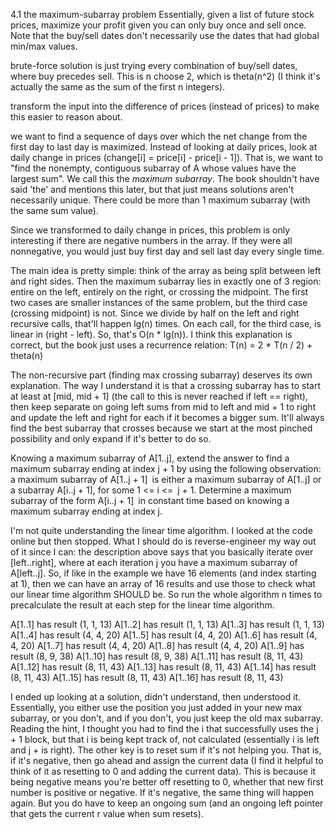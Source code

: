 4.1 the maximum-subarray problem
Essentially, given a list of future stock prices, maximize your profit given you can only buy once and sell once.
Note that the buy/sell dates don't necessarily use the dates that had global min/max values.

brute-force solution is just trying every combination of buy/sell dates, where buy precedes sell.
This is n choose 2, which is theta(n^2) (I think it's actually the same as the sum of the first n integers).

transform the input into the difference of prices (instead of prices) to make this easier to reason about.

we want to find a sequence of days over which the net change from the first day to last day is maximized.
Instead of looking at daily prices, look at daily change in prices (change[i] = price[i] - price[i - 1]).
That is, we want to "find the nonempty, contiguous subarray of A whose values have the largest sum". We call
this the *maximum subarray*. The book shouldn't have said 'the' and mentions this later, but that just means
solutions aren't necessarily unique. There could be more than 1 maximum subarray (with the same sum value).

Since we transformed to daily change in prices, this problem is only interesting if there are negative numbers
in the array. If they were all nonnegative, you would just buy first day and sell last day every single time. 

The main idea is pretty simple: think of the array as being split between left and right sides. Then the maximum subarray lies in exactly one of 3 region: entire on the left, entirely on the right, or crossing the midpoint. The first two cases
are smaller instances of the same problem, but the third case (crossing midpoint)
is not. Since we divide by half on the left and right recursive calls, that'll happen lg(n) times. On each call, for the third case, is linear in (right - left).
So, that's O(n * lg(n)). 
I think this explanation is correct, but the book just uses a recurrence relation:
    T(n) = 2 * T(n / 2) + theta(n)

The non-recursive part (finding max crossing subarray) deserves its own explanation. The way I understand it is that a crossing subarray has to start at least at [mid, mid + 1] (the call to this is never reached if left == right), then keep separate on going left sums from mid to left and mid + 1 to right and update the left and right for each if it becomes a bigger sum. It'll always find the best subarray that crosses because we start at the most pinched possibility and only expand if it's better to do so. 

Knowing a maximum subarray of A[1..j], extend the answer to find a maximum subarray ending at index j + 1 by using the following observation: a maximum subarray of A[1..j + 1] is either a maximum subarray of A[1..j] or a subarray A[i..j + 1], for some 1 <= i <= j + 1. Determine a maximum subarray of the form A[i..j + 1] in constant time based on knowing a maximum subarray ending at index j.

I'm not quite understanding the linear time algorithm. I looked at the code online but then stopped. What I should do is reverse-engineer my way out of it since I can: the description above says that you basically iterate over [left..right], where at each iteration j you have a maximum subarray of A[left..j]. So, if like in the example we have 16 elements (and index starting at 1), then we can have an array of 16 results and use those to check what our linear time algorithm SHOULD be. So run the whole algorithm n times to precalculate the result at each step for the linear time algorithm.

A[1..1] has result (1, 1, 13)
A[1..2] has result (1, 1, 13)
A[1..3] has result (1, 1, 13)
A[1..4] has result (4, 4, 20)
A[1..5] has result (4, 4, 20)
A[1..6] has result (4, 4, 20)
A[1..7] has result (4, 4, 20)
A[1..8] has result (4, 4, 20)
A[1..9] has result (8, 9, 38)
A[1..10] has result (8, 9, 38)
A[1..11] has result (8, 11, 43)
A[1..12] has result (8, 11, 43)
A[1..13] has result (8, 11, 43)
A[1..14] has result (8, 11, 43)
A[1..15] has result (8, 11, 43)
A[1..16] has result (8, 11, 43)

 I ended up looking at a solution, didn't understand, then understood it. Essentially, you either use the position you just added in your new max subarray, or you don't, and if you don't, you just keep the old max subarray. Reading the hint, I thought you had to find the i that successfully uses the j + 1 block, but that i is being kept track of, not calculated (essentially i is left and j + is right). The other key is to reset sum if it's not helping you. That is, if it's negative, then go ahead and assign the current data (I find it helpful to think of it as resetting to 0 and adding the current data). This is because it being negative means you're better off resetting to 0, whether that new first number is positive or negative. If it's negative, the same thing will happen again. But you do have to keep an ongoing sum (and an ongoing left pointer that gets the current r value when sum resets).